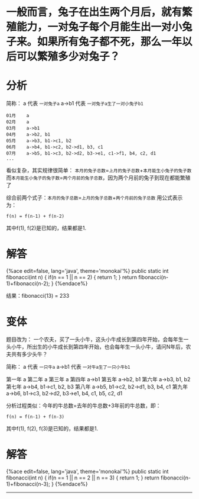 # 一般而言，兔子在出生两个月后，就有繁殖能力，一对兔子每个月能生出一对小兔子来。如果所有兔子都不死，那么一年以后可以繁殖多少对兔子？

# 分析

简称：
a   代表 `一对兔子a`
a->b1 代表 `一对兔子a生了一对小兔子b1`

```
01月    a
02月    a
03月    a->b1
04月    a->b2, b1
05月    a->b3, b1->c1, b2
06月    a->b4, b1->c2, b2->d1, b3, c1
07月    a->b5, b1->c3, b2->d2, b3->e1, c1->f1, b4, c2, d1
...
```
看似复杂，其实规律很简单：
`本月的兔子总数`=`上月的兔子总数`+`本月能生小兔子的兔子数`
而`本月能生小兔子的兔子数`=`两个月前的兔子总数`，因为两个月前的兔子到现在都能繁殖了

综合前两个式子：`本月的兔子总数`=`上月的兔子总数`+`两个月前的兔子总数`
用公式表示为：

```
f(n) = f(n-1) + f(n-2)
```
其中f(1), f(2)是已知的，结果都是1.

# 解答

{%ace edit=false, lang='java', theme='monokai'%}
public static int fibonacci(int n) {
  if(n == 1 || n == 2) {
    return 1;
  }
  return fibonacci(n-1)+fibonacci(n-2);
}
{%endace%}

结果：fibonacci(13) = 233

# 变体
题目改为：
一个农夫，买了一头小牛，这头小牛成长到第四年开始，会每年生一头小牛，所出生的小牛成长到第四年开始，也会每年生一头小牛，请问N年后，农夫共有多少头牛？
 
简称：
a   代表 `一只牛a`
a->b1 代表 `一对牛a生了一只小牛b1`


第一年  a
第二年  a
第三年  a
第四年  a->b1
第五年  a->b2, b1
第六年  a->b3, b1, b2
第七年  a->b4, b1->c1, b2, b3
第八年  a->b5, b1->c2, b2->d1, b3, b4, c1
第九年  a->b6, b1->c3, b2->d2, b3->e1, b4, c1, b5, c2, d1

分析过程类似：今年的牛总数=去年的牛总数+3年前的牛总数，即：
```
f(n) = f(n-1) + f(n-3)
```
其中f(1), f(2), f(3)是已知的，结果都是1.

# 解答

{%ace edit=false, lang='java', theme='monokai'%}
public static int fibonacci(int n) {
  if(n == 1 || n == 2 || n == 3) {
    return 1;
  }
  return fibonacci(n-1)+fibonacci(n-3);
}
{%endace%}

---







